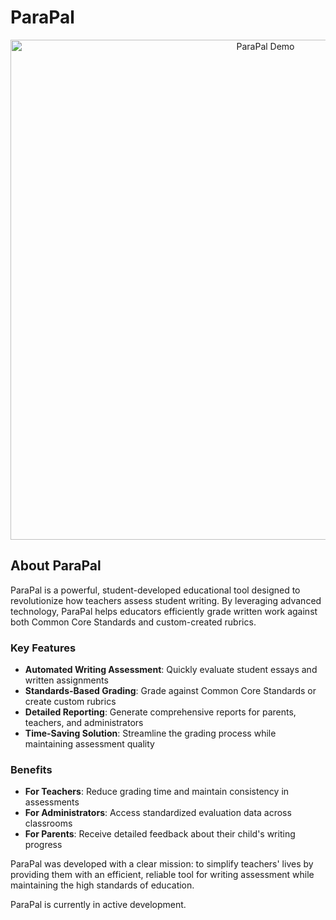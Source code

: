 # ParaPal

<p align="center">
  <img src="assets/Parapal-demo.gif" alt="ParaPal Demo" width="800"/>
</p>

## About ParaPal

ParaPal is a powerful, student-developed educational tool designed to revolutionize how teachers assess student writing. By leveraging advanced technology, ParaPal helps educators efficiently grade written work against both Common Core Standards and custom-created rubrics.

### Key Features

- **Automated Writing Assessment**: Quickly evaluate student essays and written assignments
- **Standards-Based Grading**: Grade against Common Core Standards or create custom rubrics
- **Detailed Reporting**: Generate comprehensive reports for parents, teachers, and administrators
- **Time-Saving Solution**: Streamline the grading process while maintaining assessment quality

### Benefits

- **For Teachers**: Reduce grading time and maintain consistency in assessments
- **For Administrators**: Access standardized evaluation data across classrooms
- **For Parents**: Receive detailed feedback about their child's writing progress

ParaPal was developed with a clear mission: to simplify teachers' lives by providing them with an efficient, reliable tool for writing assessment while maintaining the high standards of education.

ParaPal is currently in active development.